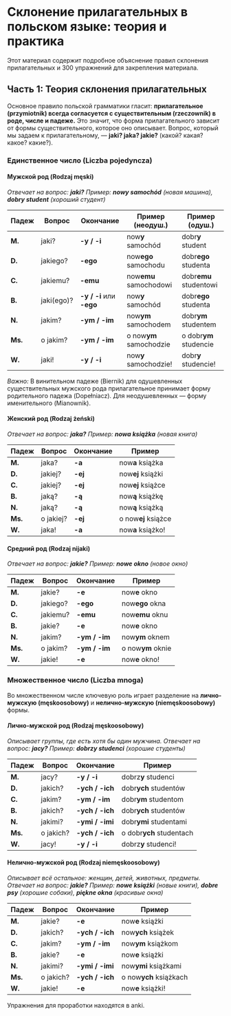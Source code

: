 # Склонение прилагательных в польском языке: теория и практика

Этот материал содержит подробное объяснение правил склонения прилагательных и 300 упражнений для закрепления материала.

## Часть 1: Теория склонения прилагательных

Основное правило польской грамматики гласит: **прилагательное (przymiotnik) всегда согласуется с существительным (rzeczownik) в роде, числе и падеже.** Это значит, что форма прилагательного зависит от формы существительного, которое оно описывает. Вопрос, который мы задаем к прилагательному, — **jaki? jaka? jakie?** (какой? какая? какое? какие?).

### Единственное число (Liczba pojedyncza)

#### Мужской род (Rodzaj męski)

_Отвечает на вопрос: **jaki?**_ _Пример: **nowy samochód** (новая машина), **dobry student** (хороший студент)_

|Падеж|Вопрос|Окончание|Пример (неодуш.)|Пример (одуш.)|
|---|---|---|---|---|
|**M.**|jaki?|**-y / -i**|now**y** samochód|dobr**y** student|
|**D.**|jakiego?|**-ego**|now**ego** samochodu|dobr**ego** studenta|
|**C.**|jakiemu?|**-emu**|now**emu** samochodowi|dobr**emu** studentowi|
|**B.**|jaki(ego)?|**-y / -i** или **-ego**|now**y** samochód|dobr**ego** studenta|
|**N.**|jakim?|**-ym / -im**|now**ym** samochodem|dobr**ym** studentem|
|**Ms.**|o jakim?|**-ym / -im**|o now**ym** samochodzie|o dobr**ym** studencie|
|**W.**|jaki!|**-y / -i**|now**y** samochodzie!|dobr**y** studencie!|

_Важно:_ В винительном падеже (Biernik) для одушевленных существительных мужского рода прилагательное принимает форму родительного падежа (Dopełniacz). Для неодушевленных — форму именительного (Mianownik).

#### Женский род (Rodzaj żeński)

_Отвечает на вопрос: **jaka?**_ _Пример: **nowa książka** (новая книга)_

|Падеж|Вопрос|Окончание|Пример|
|---|---|---|---|
|**M.**|jaka?|**-a**|now**a** książka|
|**D.**|jakiej?|**-ej**|now**ej** książki|
|**C.**|jakiej?|**-ej**|now**ej** książce|
|**B.**|jaką?|**-ą**|now**ą** książkę|
|**N.**|jaką?|**-ą**|now**ą** książką|
|**Ms.**|o jakiej?|**-ej**|o now**ej** książce|
|**W.**|jaka!|**-a**|now**a** książko!|

#### Средний род (Rodzaj nijaki)

_Отвечает на вопрос: **jakie?**_ _Пример: **nowe okno** (новое окно)_

|Падеж|Вопрос|Окончание|Пример|
|---|---|---|---|
|**M.**|jakie?|**-e**|now**e** okno|
|**D.**|jakiego?|**-ego**|now**ego** okna|
|**C.**|jakiemu?|**-emu**|now**emu** oknu|
|**B.**|jakie?|**-e**|now**e** okno|
|**N.**|jakim?|**-ym / -im**|now**ym** oknem|
|**Ms.**|o jakim?|**-ym / -im**|o now**ym** oknie|
|**W.**|jakie!|**-e**|now**e** okno!|

### Множественное число (Liczba mnoga)

Во множественном числе ключевую роль играет разделение на **лично-мужскую (męskoosobowy)** и **нелично-мужскую (niemęskoosobowy)** формы.

#### Лично-мужской род (Rodzaj męskoosobowy)

_Описывает группы, где есть хотя бы один мужчина. Отвечает на вопрос: **jacy?**_ _Пример: **dobrzy studenci** (хорошие студенты)_

|Падеж|Вопрос|Окончание|Пример|
|---|---|---|---|
|**M.**|jacy?|**-y / -i**|dobrz**y** studenci|
|**D.**|jakich?|**-ych / -ich**|dobr**ych** studentów|
|**C.**|jakim?|**-ym / -im**|dobr**ym** studentom|
|**B.**|jakich?|**-ych / -ich**|dobr**ych** studentów|
|**N.**|jakimi?|**-ymi / -imi**|dobr**ymi** studentami|
|**Ms.**|o jakich?|**-ych / -ich**|o dobr**ych** studentach|
|**W.**|jacy!|**-y / -i**|dobrz**y** studenci!|

#### Нелично-мужской род (Rodzaj niemęskoosobowy)

_Описывает всё остальное: женщин, детей, животных, предметы. Отвечает на вопрос: **jakie?**_ _Пример: **nowe książki** (новые книги), **dobre psy** (хорошие собаки), **piękne okna** (красивые окна)_

|Падеж|Вопрос|Окончание|Пример|
|---|---|---|---|
|**M.**|jakie?|**-e**|now**e** książki|
|**D.**|jakich?|**-ych / -ich**|now**ych** książek|
|**C.**|jakim?|**-ym / -im**|now**ym** książkom|
|**B.**|jakie?|**-e**|now**e** książki|
|**N.**|jakimi?|**-ymi / -imi**|now**ymi** książkami|
|**Ms.**|o jakich?|**-ych / -ich**|o now**ych** książkach|
|**W.**|jakie!|**-e**|now**e** książki!|

Упражнения для проработки находятся в anki.